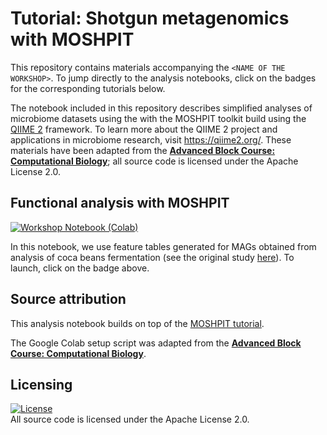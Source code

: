 # Tutorial: Shotgun metagenomics with MOSHPIT

This repository contains materials accompanying the `<NAME OF THE WORKSHOP>`. To jump directly to the analysis notebooks, click on the badges for the corresponding tutorials below.

The notebook included in this repository describes simplified analyses of microbiome datasets using the with the MOSHPIT toolkit build using the [QIIME 2](https://qiime2.org/) framework. To learn more about the QIIME 2 project and applications in microbiome research, visit https://qiime2.org/. These materials have been adapted from the [**Advanced Block Course: Computational Biology**](https://github.com/bokulich-lab/advanced-comp-bio-tutorial.git); all source code is licensed under the Apache License 2.0.

## Functional analysis with MOSHPIT
[![Workshop Notebook (Colab)](https://colab.research.google.com/assets/colab-badge.svg)](https://colab.research.google.com/github/bokulich-lab/rigi-workshop/blob/main/notebook.ipynb)

In this notebook, we use feature tables generated for MAGs obtained from analysis of coca beans fermentation (see the original study [here](https://www.sciencedirect.com/science/article/pii/S0740002020301970)). To launch, click on the badge above.

## Source attribution

This analysis notebook builds on top of the [MOSHPIT tutorial](https://moshpit.readthedocs.io).

The Google Colab setup script was adapted from the [**Advanced Block Course: Computational Biology**](https://github.com/bokulich-lab/advanced-comp-bio-tutorial.git).

## Licensing

[![License](https://img.shields.io/badge/License-Apache%202.0-blue.svg)](https://opensource.org/licenses/Apache-2.0)<br>
All source code is licensed under the Apache License 2.0.
